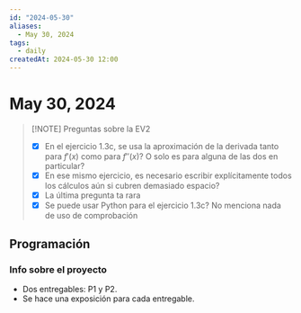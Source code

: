 ```yaml
---
id: "2024-05-30"
aliases:
  - May 30, 2024
tags:
  - daily
createdAt: 2024-05-30 12:00
---
```


# May 30, 2024

> [!NOTE] Preguntas sobre la EV2
> - [x] En el ejercicio 1.3c, se usa la aproximación de la derivada tanto para $f'(x)$ como para $f''(x)$? O solo es para alguna de las dos en particular?
> - [x] En ese mismo ejercicio, es necesario escribir explícitamente todos los cálculos aún si cubren demasiado espacio?
> - [x] La última pregunta ta rara
> - [x] Se puede usar Python para el ejercicio 1.3c? No menciona nada de uso de comprobación

## Programación

### Info sobre el proyecto

- Dos entregables: P1 y P2.
- Se hace una exposición para cada entregable.
